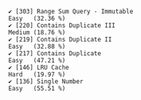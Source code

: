     ✔ [303] Range Sum Query - Immutable                                  Easy   (32.36 %)
    ✔ [220] Contains Duplicate III                                       Medium (18.76 %)
    ✔ [219] Contains Duplicate II                                        Easy   (32.88 %)
    ✔ [217] Contains Duplicate                                           Easy   (47.21 %)
    ✔ [146] LRU Cache                                                    Hard   (19.97 %)
    ✔ [136] Single Number                                                Easy   (55.51 %)

